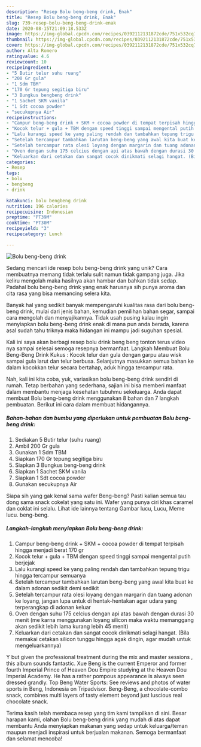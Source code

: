 ```yaml
---
description: "Resep Bolu beng-beng drink, Enak"
title: "Resep Bolu beng-beng drink, Enak"
slug: 739-resep-bolu-beng-beng-drink-enak
date: 2020-08-15T21:09:18.533Z
image: https://img-global.cpcdn.com/recipes/0392112131872cde/751x532cq70/bolu-beng-beng-drink-foto-resep-utama.jpg
thumbnail: https://img-global.cpcdn.com/recipes/0392112131872cde/751x532cq70/bolu-beng-beng-drink-foto-resep-utama.jpg
cover: https://img-global.cpcdn.com/recipes/0392112131872cde/751x532cq70/bolu-beng-beng-drink-foto-resep-utama.jpg
author: Alta Romero
ratingvalue: 4.6
reviewcount: 10
recipeingredient:
- "5 Butir telur suhu ruang"
- "200 Gr gula"
- "1 Sdm TBM"
- "170 Gr tepung segitiga biru"
- "3 Bungkus bengbeng drink"
- "1 Sachet SKM vanila"
- "1 Sdt cocoa powder"
- "secukupnya Air"
recipeinstructions:
- "Campur beng-beng drink + SKM + cocoa powder di tempat terpisah hingga menjadi berat 170 gr"
- "Kocok telur + gula + TBM dengan speed tinggi sampai mengental putih berjejak"
- "Lalu kurangi speed ke yang paling rendah dan tambahkan tepung trigu hingga tercampur semuanya"
- "Setelah tercampur tambahkan larutan beng-beng yang awal kita buat ke dalam adonan sedikit demi sedikit"
- "Setelah tercampur rata olesi loyang dengan margarin dan tuang adonan ke loyang, jangan lupa untuk di hentak-hentakan agar udara yang terperangkap di adonan keluar"
- "Oven dengan suhu 175 celcius dengan api atas bawah dengan durasi 30 menit (me karna menggunakan loyang silicon maka waktu memanggang akan sedikit lebih lama kurang lebih 45 menit)"
- "Keluarkan dari cetakan dan sangat cocok dinikmati selagi hangat. (Bila memakai cetakan silicon tunggu hingga agak dingin, agar mudah untuk mengeluarkannya)"
categories:
- Resep
tags:
- bolu
- bengbeng
- drink

katakunci: bolu bengbeng drink 
nutrition: 196 calories
recipecuisine: Indonesian
preptime: "PT39M"
cooktime: "PT30M"
recipeyield: "3"
recipecategory: Lunch

---
```



![Bolu beng-beng drink](https://img-global.cpcdn.com/recipes/0392112131872cde/751x532cq70/bolu-beng-beng-drink-foto-resep-utama.jpg)

Sedang mencari ide resep bolu beng-beng drink yang unik? Cara membuatnya memang tidak terlalu sulit namun tidak gampang juga. Jika keliru mengolah maka hasilnya akan hambar dan bahkan tidak sedap. Padahal bolu beng-beng drink yang enak harusnya sih punya aroma dan cita rasa yang bisa memancing selera kita.

Banyak hal yang sedikit banyak mempengaruhi kualitas rasa dari bolu beng-beng drink, mulai dari jenis bahan, kemudian pemilihan bahan segar, sampai cara mengolah dan menyajikannya. Tidak usah pusing kalau ingin menyiapkan bolu beng-beng drink enak di mana pun anda berada, karena asal sudah tahu triknya maka hidangan ini mampu jadi suguhan spesial.

Kali ini saya akan berbagi resep bolu drink beng beng tonton terus video nya sampai selesai semoga resepnya bermanfaat. Langkah Membuat Bolu Beng-Beng Drink Kukus : Kocok telur dan gula dengan garpu atau wisk sampai gula larut dan telur berbusa. Selanjutnya masukkan semua bahan ke dalam kocokkan telur secara bertahap, aduk hingga tercampur rata.


Nah, kali ini kita coba, yuk, variasikan bolu beng-beng drink sendiri di rumah. Tetap berbahan yang sederhana, sajian ini bisa memberi manfaat dalam membantu menjaga kesehatan tubuhmu sekeluarga. Anda dapat membuat Bolu beng-beng drink menggunakan 8 bahan dan 7 langkah pembuatan. Berikut ini cara dalam membuat hidangannya.

<!--inarticleads1-->

##### Bahan-bahan dan bumbu yang diperlukan untuk pembuatan Bolu beng-beng drink:

1. Sediakan 5 Butir telur (suhu ruang)
1. Ambil 200 Gr gula
1. Gunakan 1 Sdm TBM
1. Siapkan 170 Gr tepung segitiga biru
1. Siapkan 3 Bungkus beng-beng drink
1. Siapkan 1 Sachet SKM vanila
1. Siapkan 1 Sdt cocoa powder
1. Gunakan secukupnya Air


Siapa sih yang gak kenal sama wafer Beng-beng? Pasti kalian semua tau dong sama snack cokelat yang satu ini. Wafer yang punya ciri khas caramel dan coklat ini selalu. Lihat ide lainnya tentang Gambar lucu, Lucu, Meme lucu. beng-beng. 

<!--inarticleads2-->

##### Langkah-langkah menyiapkan Bolu beng-beng drink:

1. Campur beng-beng drink + SKM + cocoa powder di tempat terpisah hingga menjadi berat 170 gr
1. Kocok telur + gula + TBM dengan speed tinggi sampai mengental putih berjejak
1. Lalu kurangi speed ke yang paling rendah dan tambahkan tepung trigu hingga tercampur semuanya
1. Setelah tercampur tambahkan larutan beng-beng yang awal kita buat ke dalam adonan sedikit demi sedikit
1. Setelah tercampur rata olesi loyang dengan margarin dan tuang adonan ke loyang, jangan lupa untuk di hentak-hentakan agar udara yang terperangkap di adonan keluar
1. Oven dengan suhu 175 celcius dengan api atas bawah dengan durasi 30 menit (me karna menggunakan loyang silicon maka waktu memanggang akan sedikit lebih lama kurang lebih 45 menit)
1. Keluarkan dari cetakan dan sangat cocok dinikmati selagi hangat. (Bila memakai cetakan silicon tunggu hingga agak dingin, agar mudah untuk mengeluarkannya)


Y but given the professional treatment during the mix and master sessions , this album sounds fantastic. Xue Beng is the current Emperor and former fourth Imperial Prince of Heaven Dou Empire studying at the Heaven Dou Imperial Academy. He has a rather pompous appearance is always seen dressed grandly. Top Beng Water Sports: See reviews and photos of water sports in Beng, Indonesia on Tripadvisor. Beng-Beng, a chocolate-combo snack, combines multi layers of tasty element beyond just luscious real chocolate snack. 

Terima kasih telah membaca resep yang tim kami tampilkan di sini. Besar harapan kami, olahan Bolu beng-beng drink yang mudah di atas dapat membantu Anda menyiapkan makanan yang sedap untuk keluarga/teman maupun menjadi inspirasi untuk berjualan makanan. Semoga bermanfaat dan selamat mencoba!
